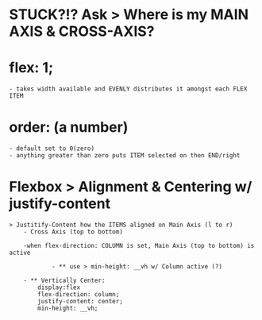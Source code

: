 # STUCK?!? Ask > Where is my MAIN AXIS & CROSS-AXIS?

# flex: 1; 
    - takes width available and EVENLY distributes it amongst each FLEX ITEM

# order: (a number)
    - default set to 0(zero)
    - anything greater than zero puts ITEM selected on then END/right

# Flexbox > Alignment & Centering w/ justify-content

    > Justitify-Content how the ITEMS aligned on Main Axis (l to r)
        - Cross Axis (top to bottom)

        -when flex-direction: COLUMN is set, Main Axis (top to bottom) is active

                - ** use > min-height: __vh w/ Column active (?)
        
        - ** Vertically Center:
            display:flex
            flex-direction: column;
            justify-content: center;
            min-height: __vh;

